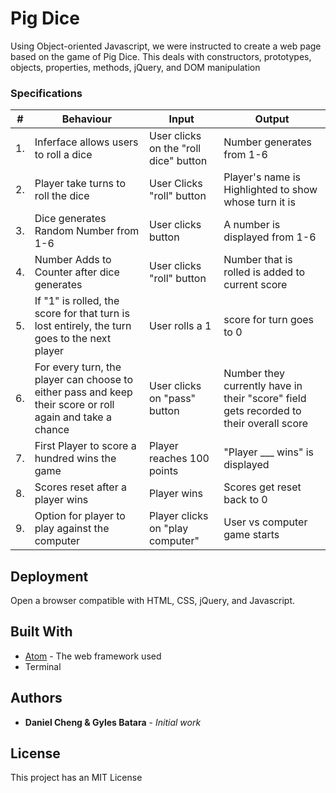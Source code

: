 # Pig Dice

Using Object-oriented Javascript, we were instructed to create a web page based on the game of Pig Dice. This deals with constructors, prototypes, objects, properties, methods, jQuery, and DOM manipulation

### Specifications

| # |Behaviour|Input|Output|
|---|---|---|---|
|1. |Inferface allows users to roll a dice|User clicks on the "roll dice" button  |Number generates from 1-6  |
|2. |Player take turns to roll the dice|User Clicks "roll" button |Player's name is Highlighted to show whose turn it is  |
|3. |Dice generates Random Number from 1-6|User clicks button  | A number is displayed from 1-6  |
|4. |Number Adds to Counter after dice generates|User clicks "roll" button  |Number that is rolled is added to current score  |
|5. |If "1" is rolled, the score for that turn is lost entirely, the turn goes to the next player|User rolls a 1  |score for turn goes to 0  |
|6. |For every turn, the player can choose to either pass and keep their score or roll again and take a chance|User clicks on "pass" button  |Number they currently have in their "score" field gets recorded to their overall score  |
|7. |First Player to score a hundred wins the game|Player reaches 100 points  |"Player ___ wins" is displayed  |
|8. |Scores reset after a player wins |Player wins  |Scores get reset back to 0  |
|9. |Option for player to play against the computer|Player clicks on "play computer"  |User vs computer game starts  |

## Deployment

Open a browser compatible with HTML, CSS, jQuery, and Javascript.

## Built With

* [Atom](http://www.atom.io) - The web framework used
* Terminal


## Authors

* **Daniel Cheng & Gyles Batara** - *Initial work*



## License

This project has an MIT License
